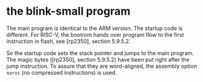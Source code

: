 # the blink-small program

The main program is identical to the ARM version. The startup code is different. For RISC-V, the bootrom hands over program flow to the first instruction in flash, see [rp2350], section 5.9.5.2.

So the startup code sets the stack pointer and jumps to the main program. The magic bytes ([rp2350], section 5.9.5.2) have been put right after the jump instruction. To assure that they are
word-aligned, the assembly option `norvc` (no compressed instructions) is used.
